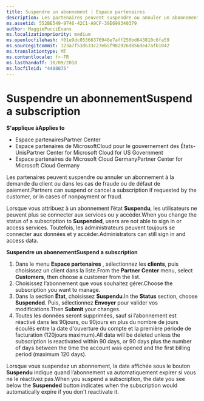 ```yaml
---
title: Suspendre un abonnement | Espace partenaires
description: Les partenaires peuvent suspendre ou annuler un abonnement à la demande du client ou dans les cas de fraude ou de défaut de paiement.
ms.assetid: 552BE549-9746-42C1-A9CF-39E699340379
author: MaggiePucciEvans
ms.localizationpriority: medium
ms.openlocfilehash: f01e9dc05366376946e7aff256bd643810c6fa59
ms.sourcegitcommit: 123a7f53d633c27eb5f982926d856de47afb1042
ms.translationtype: MT
ms.contentlocale: fr-FR
ms.lasthandoff: 10/09/2018
ms.locfileid: "4488875"
---
```

# <a name="suspend-a-subscription"></a><span data-ttu-id="80908-103">Suspendre un abonnement</span><span class="sxs-lookup"><span data-stu-id="80908-103">Suspend a subscription</span></span>

**<span data-ttu-id="80908-104">S'applique à</span><span class="sxs-lookup"><span data-stu-id="80908-104">Applies to</span></span>**

-  <span data-ttu-id="80908-105">Espace partenaires</span><span class="sxs-lookup"><span data-stu-id="80908-105">Partner Center</span></span>
-  <span data-ttu-id="80908-106">Espace partenaires de MicrosoftCloud pour le gouvernement des États-Unis</span><span class="sxs-lookup"><span data-stu-id="80908-106">Partner Center for Microsoft Cloud for US Government</span></span>
-  <span data-ttu-id="80908-107">Espace partenaires de Microsoft Cloud Germany</span><span class="sxs-lookup"><span data-stu-id="80908-107">Partner Center for Microsoft Cloud Germany</span></span>

<span data-ttu-id="80908-108">Les partenaires peuvent suspendre ou annuler un abonnement à la demande du client ou dans les cas de fraude ou de défaut de paiement.</span><span class="sxs-lookup"><span data-stu-id="80908-108">Partners can suspend or cancel a subscription if requested by the customer, or in cases of nonpayment or fraud.</span></span>

<span data-ttu-id="80908-109">Lorsque vous attribuez à un abonnement l’état **Suspendu**, les utilisateurs ne peuvent plus se connecter aux services ou y accéder.</span><span class="sxs-lookup"><span data-stu-id="80908-109">When you change the status of a subscription to **Suspended**, users are not able to sign in or access services.</span></span> <span data-ttu-id="80908-110">Toutefois, les administrateurs peuvent toujours se connecter aux données et y accéder.</span><span class="sxs-lookup"><span data-stu-id="80908-110">Administrators can still sign in and access data.</span></span>

**<span data-ttu-id="80908-111">Suspendre un abonnement</span><span class="sxs-lookup"><span data-stu-id="80908-111">Suspend a subscription</span></span>**

1.  <span data-ttu-id="80908-112">Dans le menu **Espace partenaires** , sélectionnez les **clients**, puis choisissez un client dans la liste.</span><span class="sxs-lookup"><span data-stu-id="80908-112">From the **Partner Center** menu, select **Customers**, then choose a customer from the list.</span></span>
2.  <span data-ttu-id="80908-113">Choisissez l’abonnement que vous souhaitez gérer.</span><span class="sxs-lookup"><span data-stu-id="80908-113">Choose the subscription you want to manage.</span></span>
3.  <span data-ttu-id="80908-114">Dans la section **État**, choisissez **Suspendu**.</span><span class="sxs-lookup"><span data-stu-id="80908-114">In the **Status** section, choose **Suspended**.</span></span> <span data-ttu-id="80908-115">Puis, sélectionnez **Envoyer** pour valider vos modifications.</span><span class="sxs-lookup"><span data-stu-id="80908-115">Then **Submit** your changes.</span></span>
4.  <span data-ttu-id="80908-116">Toutes les données seront supprimées, sauf si l’abonnement est réactivé dans les 90jours, ou 90jours en plus du nombre de jours écoulés entre la date d'ouverture du compte et la première période de facturation (120jours maximum).</span><span class="sxs-lookup"><span data-stu-id="80908-116">All data will be deleted unless the subscription is reactivated within 90 days, or 90 days plus the number of days between the time the account was opened and the first billing period (maximum 120 days).</span></span>

<span data-ttu-id="80908-117">Lorsque vous suspendez un abonnement, la date affichée sous le bouton **Suspendu** indique quand l’abonnement va automatiquement expirer si vous ne le réactivez pas.</span><span class="sxs-lookup"><span data-stu-id="80908-117">When you suspend a subscription, the date you see below the **Suspended** button indicates when the subscription would automatically expire if you don't reactivate it.</span></span> 
